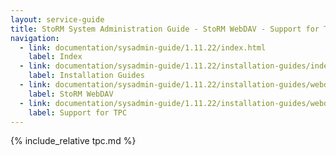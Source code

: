 ```yaml
---
layout: service-guide
title: StoRM System Administration Guide - StoRM WebDAV - Support for Third Party Copy transfers
navigation:
  - link: documentation/sysadmin-guide/1.11.22/index.html
    label: Index
  - link: documentation/sysadmin-guide/1.11.22/installation-guides/index.html
    label: Installation Guides
  - link: documentation/sysadmin-guide/1.11.22/installation-guides/webdav/index.html
    label: StoRM WebDAV
  - link: documentation/sysadmin-guide/1.11.22/installation-guides/webdav/tpc/index.html
    label: Support for TPC
---
```


{% include_relative tpc.md %}